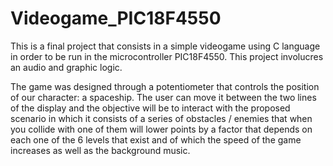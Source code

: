 # Videogame_PIC18F4550
This is a final project that consists in a simple videogame using C language in order to be run in the microcontroller PIC18F4550. This project involucres an audio and graphic logic.

The game was designed through a potentiometer that controls the position of our character: a spaceship. The user can move it between the two lines of the display and the objective will be to interact with the proposed scenario in which it consists of a series of obstacles / enemies that when you collide with one of them will lower points by a factor that depends on each one of the 6 levels that exist and of which the speed of the game increases as well as the background music.
